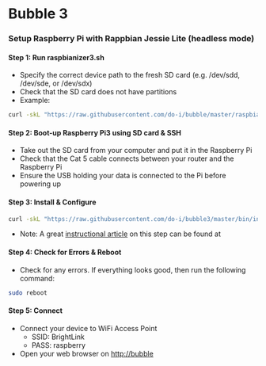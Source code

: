# Bubble 3
### Setup Raspberry Pi with Rappbian Jessie Lite (headless mode)
#### Step 1: Run raspbianizer3.sh
- Specify the correct device path to the fresh SD card (e.g. /dev/sdd, /dev/sde, or /dev/sdx)
- Check that the SD card does not have partitions
- Example:
```sh
curl -skL "https://raw.githubusercontent.com/do-i/bubble/master/raspbianizer3.sh" | sudo bash -s /dev/sdx
```

#### Step 2: Boot-up Raspberry Pi3 using SD card & SSH
- Take out the SD card from your computer and put it in the Raspberry Pi
- Check that the Cat 5 cable connects between your router and the Raspberry Pi
- Ensure the USB holding your data is connected to the Pi before powering up

#### Step 3: Install & Configure
```sh
curl -skL "https://raw.githubusercontent.com/do-i/bubble3/master/bin/install.sh" | bash
```
- Note: A great [instructional article](https://frillip.com/using-your-raspberry-pi-3-as-a-wifi-access-point-with-hostpad/ "Title") on this step can be found at

#### Step 4: Check for Errors & Reboot
- Check for any errors. If everything looks good, then run the following command:
```sh
sudo reboot
```

#### Step 5: Connect
- Connect your device to WiFi Access Point
  - SSID: BrightLink
  - PASS: raspberry
- Open your web browser on  [http://bubble](http://bubble "bubble")
